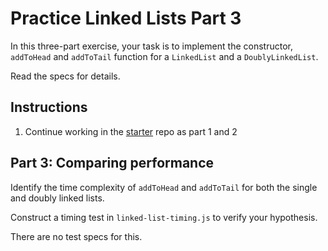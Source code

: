 # Practice Linked Lists Part 3

In this three-part exercise, your task is to implement the constructor,
`addToHead` and `addToTail` function for a `LinkedList` and a
`DoublyLinkedList`.

Read the specs for details.

## Instructions

1. Continue working in the [starter] repo as part 1 and 2

## Part 3: Comparing performance

Identify the time complexity of `addToHead` and `addToTail` for both the
single and doubly linked lists.

Construct a timing test in `linked-list-timing.js` to verify your hypothesis.

There are no test specs for this.

[starter]: https://github.com/appacademy/practice-for-week-05-linked-list-practice